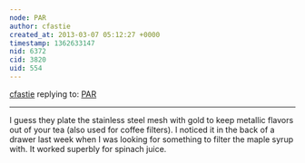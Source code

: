 ```yaml
---
node: PAR
author: cfastie
created_at: 2013-03-07 05:12:27 +0000
timestamp: 1362633147
nid: 6372
cid: 3820
uid: 554
---
```




[cfastie](../profile/cfastie) replying to: [PAR](../notes/cfastie/3-16-2013/par)

----
I guess they plate the stainless steel mesh with gold to keep metallic flavors out of your tea (also used for coffee filters). I noticed it in the back of a drawer last week when I was looking for something to filter the maple syrup with. It worked superbly for spinach juice.